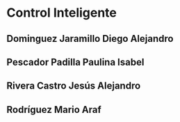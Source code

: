 # Control Inteligente
##	Dominguez Jaramillo Diego Alejandro
##	Pescador Padilla Paulina Isabel	
##	Rivera Castro Jesús Alejandro
##	Rodríguez Mario Araf


